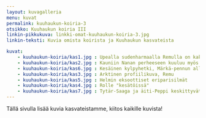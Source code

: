 ```yaml
---
layout: kuvagalleria
menu: kuvat
permalink: kuuhaukun-koiria-3
otsikko: Kuuhaukun koiria III
linkin-pikkukuva: linkki-omat-kuuhaukun-koiria-3.jpg
linkin-teksti: Kuvia omista koirista ja Kuuhaukun kasvateista

kuvat:
    - kuuhaukun-koiria/kas1.jpg : Upealla sudenharmaalla Remulla on kaksi pentuetta Kuuhaukulla
    - kuuhaukun-koiria/kas2.jpg : Kauniin Nanan perheeseen kuuluu myös 4 vuotta nuorempi Saana
    - kuuhaukun-koiria/kas6.jpg : Kesäinen kylpyhetki, Märkä-pennun allas alkaa käydä pieneksi
    - kuuhaukun-koiria/kas3.jpg : Arktinen profiilikuva, Remu
    - kuuhaukun-koiria/kas5.jpg : Helmin eksoottiset eriparisilmät
    - kuuhaukun-koiria/kas4.jpg : Rolle "kesätöissä"
    - kuuhaukun-koiria/kas7.jpg : Tytär-Saaga ja äiti-Peppi keskittyvät yhdessä makupalaan
---
```

Tällä sivulla lisää kuvia kasvateistamme, kiitos kaikille kuvista!